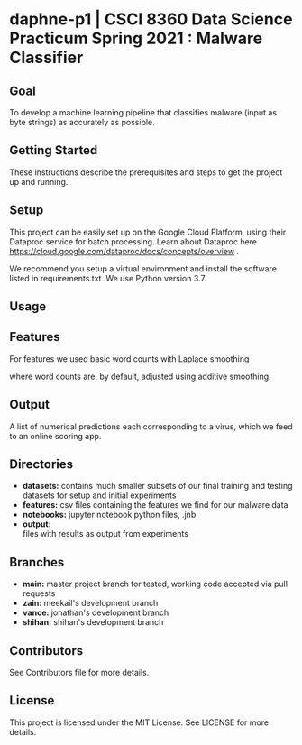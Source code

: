 # daphne-p1 | CSCI 8360 Data Science Practicum Spring 2021 : Malware Classifier
## Goal
To develop a machine learning pipeline that classifies malware (input as byte strings) as accurately as possible.

## Getting Started
These instructions describe the prerequisites and steps to get the project up and running.

## Setup
This project can be easily set up on the Google Cloud Platform, using their Dataproc service for batch processing. Learn about Dataproc here https://cloud.google.com/dataproc/docs/concepts/overview .

We recommend you setup a virtual environment and install the software listed in requirements.txt. We use Python version 3.7.

## Usage

## Features
For features we used basic word counts with Laplace smoothing

where word counts are, by default, adjusted using additive smoothing.
## Output
A list of numerical predictions each corresponding to a virus, which we feed to an online scoring app.

## Directories
- **datasets:**
  contains much smaller subsets of our final training and testing datasets for setup and initial experiments
- **features:**
  csv files containing the features we find for our malware data
- **notebooks:**
  jupyter notebook python files, .jnb
- **output:**  
  files with results as output from experiments

## Branches
- **main:** 
  master project branch for tested, working code accepted via pull requests
- **zain:** 
  meekail's development branch
- **vance:** 
  jonathan's development branch
- **shihan:** 
  shihan's development branch

## Contributors
See Contributors file for more details.

## License
This project is licensed under the MIT License. See LICENSE for more details.

